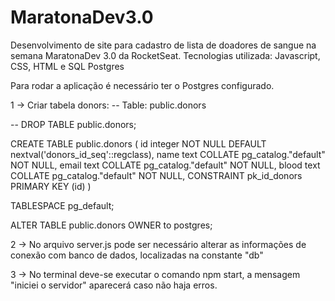 # MaratonaDev3.0
Desenvolvimento de site para cadastro de lista de doadores de sangue na semana MaratonaDev 3.0 da RocketSeat. Tecnologias utilizada: Javascript, CSS, HTML e SQL Postgres

Para rodar a aplicação é necessário ter o Postgres configurado.

1 → Criar tabela donors: 
-- Table: public.donors

-- DROP TABLE public.donors;

CREATE TABLE public.donors
(
    id integer NOT NULL DEFAULT nextval('donors_id_seq'::regclass),
    name text COLLATE pg_catalog."default" NOT NULL,
    email text COLLATE pg_catalog."default" NOT NULL,
    blood text COLLATE pg_catalog."default" NOT NULL,
    CONSTRAINT pk_id_donors PRIMARY KEY (id)
)

TABLESPACE pg_default;

ALTER TABLE public.donors
    OWNER to postgres;

2 → No arquivo server.js pode ser necessário alterar as informações de conexão com banco de dados, localizadas na constante "db"

3 → No terminal deve-se executar o comando npm start, a mensagem "iniciei o servidor" aparecerá caso não haja erros.
    
